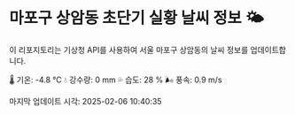 
# 마포구 상암동 초단기 실황 날씨 정보 🌤️

이 리포지토리는 기상청 API를 사용하여 서울 마포구 상암동의 날씨 정보를 업데이트합니다. 

🌡️ 기온: -4.8 ℃
💧 강수량: 0 mm
💦 습도: 28 %
🌬️ 풍속: 0.9 m/s

마지막 업데이트 시각: 2025-02-06 10:40:35    

